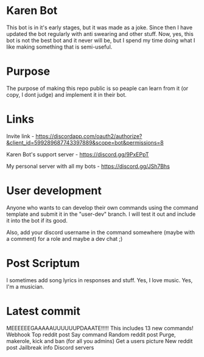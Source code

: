 # Karen Bot
This bot is in it's early stages, but it was made as a joke. Since then I have updated the bot regularly with anti swearing and other stuff. Now, yes, this bot is not the best bot and it never will be, but I spend my time doing what I like making something that is semi-useful.

# Purpose
The purpose of making this repo public is so peaple can learn from it (or copy, I dont judge) and implement it in their bot.

# Links
Invite link - https://discordapp.com/oauth2/authorize?&client_id=599289687743397889&scope=bot&permissions=8

Karen Bot's support server - https://discord.gg/9PxEPpT

My personal server with all my bots - https://discord.gg/JSh7Bhs

# User development
Anyone who wants to can develop their own commands using the command template and submit it in the "user-dev" branch. I will test it out and include it into the bot if its good.

Also, add your discord username in the command somewhere (maybe with a comment) for a role and maybe a dev chat ;)
# Post Scriptum
I sometimes add song lyrics in responses and stuff. Yes, I love music. Yes, I'm a musician.

# Latest commit
MEEEEEEGAAAAAUUUUUUPDAAATE!!!!!
This includes 13 new commands!
Webhook
Top reddit post
Say command
Random reddit post
Purge, makerole, kick and ban (for all you admins)
Get a users picture
New reddit post
Jailbreak info
Discord servers
